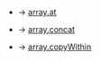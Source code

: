  * -> [ array.at](./md/at.md)

  * -> [ array.concat](./md/concat.md)


  * -> [array.copyWithin](./md/Copywithin.md)
